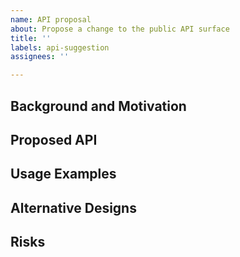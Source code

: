 ```yaml
---
name: API proposal
about: Propose a change to the public API surface
title: ''
labels: api-suggestion
assignees: ''

---
```


## Background and Motivation

<!--
We welcome API proposals! We have a process to evaluate the value and shape of new API. There is an overview of our process [here](https://github.com/dotnet/aspnetcore/blob/main/docs/APIReviewProcess.md). This template will help us gather the information we need to start the review process.
First, please describe the purpose and value of the new API here.
-->

## Proposed API

<!--
Please provide the specific public API signature diff that you are proposing. For example:
```diff
namespace Microsoft.AspNetCore.Http
{
    public static class HttpResponseWritingExtensions
    {
+       public Task WriteAsync(this HttpResponse response, StringBuilder builder);
    }
```
You may find the [Framework Design Guidelines](https://github.com/dotnet/runtime/blob/master/docs/coding-guidelines/framework-design-guidelines-digest.md) helpful.
-->

## Usage Examples

<!--
Please provide code examples that highlight how the proposed API additions are meant to be consumed.
This will help suggest whether the API has the right shape to be functional, performant and useable.
You can use code blocks like this:
``` C#
// some lines of code here
```
-->

## Alternative Designs

<!--
Were there other options you considered, such as alternative API shapes?
How does this compare to analogous APIs in other ecosystems and libraries?
-->

## Risks

<!--
Please mention any risks that to your knowledge the API proposal might entail, such as breaking changes, performance regressions, etc.
-->
